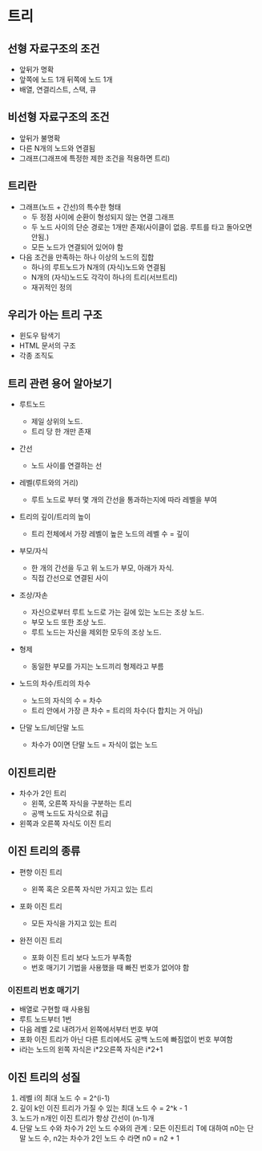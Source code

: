 # 트리

## 선형 자료구조의 조건  
* 앞뒤가 명확 
* 앞쪽에 노드 1개 뒤쪽에 노드 1개
* 배열, 연결리스트, 스택, 큐

## 비선형 자료구조의 조건
* 앞뒤가 불명확
* 다른 N개의 노드와 연결됨
* 그래프(그래프에 특정한 제한 조건을 적용하면 트리)

## 트리란

* 그래프(노드 + 간선)의 특수한 형태
    - 두 정점 사이에 순환이 형성되지 않는 연결 그래프
    - 두 노드 사이의 단순 경로는 1개만 존재(사이클이 없음. 루트를 타고 돌아오면 안됨.)
    - 모든 노드가 연결되어 있어야 함
* 다음 조건을 만족하는 하나 이상의 노드의 집합
    - 하나의 루트노드가 N개의 (자식)노드와 연결됨
    - N개의 (자식)노드도 각각이 하나의 트리(서브트리)
    - 재귀적인 정의

## 우리가 아는 트리 구조
* 윈도우 탐색기
* HTML 문서의 구조
* 각종 조직도

## 트리 관련 용어 알아보기
* 루트노드
    - 제일 상위의 노드. 
    - 트리 당 한 개만 존재

* 간선
    - 노드 사이를 연결하는 선

* 레벨(루트와의 거리)
    - 루트 노드로 부터 몇 개의 간선을 통과하는지에 따라 레벨을 부여

* 트리의 깊이/트리의 높이
    - 트리 전체에서 가장 레벨이 높은 노드의 레벨 수 = 깊이

* 부모/자식
    - 한 개의 간선을 두고 위 노드가 부모, 아래가 자식. 
    - 직접 간선으로 연결된 사이

* 조상/자손
    - 자신으로부터 루트 노드로 가는 길에 있는 노드는 조상 노드. 
    - 부모 노드 또한 조상 노드. 
    - 루트 노드는 자신을 제외한 모두의 조상 노드.

* 형제
    - 동일한 부모를 가지는 노드끼리 형제라고 부름

* 노드의 차수/트리의 차수
    - 노드의 자식의 수 = 차수
    - 트리 안에서 가장 큰 차수 = 트리의 차수(다 합치는 거 아님)

* 단말 노드/비단말 노드
    - 차수가 0이면 단말 노드 = 자식이 없는 노드

## 이진트리란
* 차수가 2인 트리
    - 왼쪽, 오른쪽 자식을 구분하는 트리
    - 공백 노드도 자식으로 취급
* 왼쪽과 오른쪽 자식도 이진 트리

## 이진 트리의 종류
* 편향 이진 트리 
    - 왼쪽 혹은 오른쪽 자식만 가지고 있는 트리

* 포화 이진 트리
    - 모든 자식을 가지고 있는 트리

*  완전 이진 트리
    - 포화 이진 트리 보다 노드가 부족함
    - 번호 매기기 기법을 사용했을 때 빠진 번호가 없어야 함

### 이진트리 번호 매기기
* 배열로 구현할 때 사용됨
* 루트 노드부터 1번
* 다음 레벨 2로 내려가서 왼쪽에서부터 번호 부여
* 포화 이진 트리가 아닌 다른 트리에서도 공백 노드에 빠짐없이 번호 부여함
* i라는 노드의 왼쪽 자식은 i*2오른쪽 자식은 i\*2+1

## 이진 트리의 성질
1. 레벨 i의 최대 노드 수 = 2^(i-1)
2. 깊이 k인 이진 트리가 가질 수 있는 최대 노드 수 = 2^k - 1
3. 노드가 n개인 이진 트리가 항상 간선이 (n-1)개
4. 단말 노드 수와 차수가 2인 노드 수와의 관계 : 모든 이진트리 T에 대하여 n0는 단말 노드 수, n2는 차수가 2인 노드 수 라면 n0 = n2 + 1